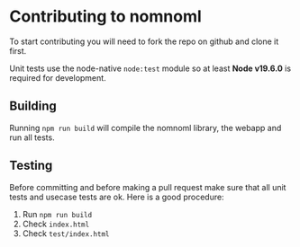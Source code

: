 # Contributing to nomnoml

To start contributing you will need to fork the repo on github and clone it first.

Unit tests use the node-native `node:test` module so at least **Node v19.6.0** is required for development.

## Building

Running `npm run build` will compile the nomnoml library, the webapp and run all tests.

## Testing

Before committing and before making a pull request make sure that all unit tests and usecase tests are ok. Here is a good procedure:

1.  Run `npm run build`
2.  Check `index.html`
3.  Check `test/index.html`
